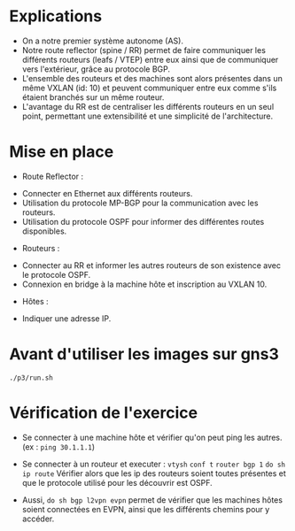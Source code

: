 # Explications

* On a notre premier système autonome (AS).
* Notre route reflector (spine / RR) permet de faire communiquer les différents routeurs (leafs / VTEP) entre eux ainsi que de communiquer vers l'extérieur, grâce au protocole BGP.
* L'ensemble des routeurs et des machines sont alors présentes dans un même VXLAN (id: 10) et peuvent communiquer entre eux comme s'ils étaient branchés sur un même routeur.
* L'avantage du RR est de centraliser les différents routeurs en un seul point, permettant une extensibilité et une simplicité de l'architecture.

# Mise en place

* Route Reflector :
 - Connecter en Ethernet aux différents routeurs.
 - Utilisation du protocole MP-BGP pour la communication avec les routeurs.
 - Utilisation du protocole OSPF pour informer des différentes routes disponibles.

* Routeurs :
 - Connecter au RR et informer les autres routeurs de son existence avec le protocole OSPF.
 - Connexion en bridge à la machine hôte et inscription au VXLAN 10.

* Hôtes :
 - Indiquer une adresse IP.

# Avant d'utiliser les images sur gns3

`./p3/run.sh`

# Vérification de l'exercice

* Se connecter à une machine hôte et vérifier qu'on peut ping les autres. (ex : `ping 30.1.1.1`)
* Se connecter à un routeur et executer :
    `vtysh`
    `conf t`
    `router bgp 1`
    `do sh ip route`
 Vérifier alors que les ip des routeurs soient toutes présentes et que le protocole utilisé pour les découvrir est OSPF.

* Aussi, `do sh bgp l2vpn evpn` permet de vérifier que les machines hôtes soient connectées en EVPN, ainsi que les différents chemins pour y accéder.